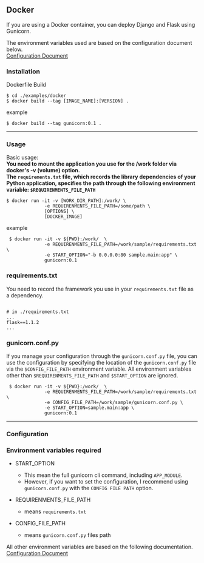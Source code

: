 
## **Docker**

If you are using a Docker container, you can deploy Django and Flask using Gunicorn.

The environment variables used are based on the configuration document below.  
[Configuration Document](https://github.com/benoitc/gunicorn/blob/master/examples/example_config.py)
### **Installation**

Dockerfile Build   

```shell script
$ cd ./examples/docker
$ docker build --tag [IMAGE_NAME]:[VERSION] .
```

example
```shell script
$ docker build --tag gunicorn:0.1 .
```

---
### **Usage**

Basic usage:  
**You need to mount the application you use for the /work folder via docker's -v (volume) option.**  
**The `requirements.txt` file, which records the library dependencies of your Python application, specifies the path through the following environment variable: `$REQUIRENMENTS_FILE_PATH`**

```shell script
$ docker run -it -v [WORK_DIR_PATH]:/work/ \ 
              -e REQUIRENMENTS_FILE_PATH=/some/path \ 
              [OPTIONS] \ 
              [DOCKER_IMAGE] 
```

example
```shell script
 $ docker run -it -v ${PWD}:/work/  \ 
              -e REQUIRENMENTS_FILE_PATH=/work/sample/requirements.txt \ 
              -e START_OPTION="-b 0.0.0.0:80 sample.main:app" \
              gunicorn:0.1
```
### **requirements.txt**  
You need to record the framework you use in your `requirements.txt` file as a dependency.  

```shell script

# in ./requirements.txt 
...
flask==1.1.2
...

```

### **gunicorn.conf.py**  
If you manage your configuration through the `gunicorn.conf.py` file, you can use the configuration by specifying the location of the `gunicorn.conf.py` file via the `$CONFIG_FILE_PATH` environment variable.
All environment variables other than `$REQUIRENMENTS_FILE_PATH` and `$START_OPTION` are ignored.  

```shell script
 $ docker run -it -v ${PWD}:/work/  \ 
              -e REQUIRENMENTS_FILE_PATH=/work/sample/requirements.txt \ 
              -e CONFIG_FILE_PATH=/work/sample/gunicorn.conf.py \   
              -e START_OPTION=sample.main:app \ 
              gunicorn:0.1
```

    
    
---
### **Configuration**

### Environment variables required
* START_OPTION  
    * This mean the full gunicorn cli command, including `APP_MODULE`.
    * However, if you want to set the configuration, I recommend using `gunicorn.conf.py` with the `CONFIG FILE PATH` option.

* REQUIRENMENTS_FILE_PATH
    * means `requirements.txt`

* CONFIG_FILE_PATH
    * means `gunicorn.conf.py` files path

All other environment variables are based on the following documentation.  
[Configuration Document](https://github.com/benoitc/gunicorn/blob/master/examples/example_config.py)


